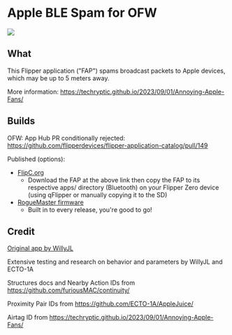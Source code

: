 # Apple BLE Spam for OFW

![](https://thumb.tildacdn.com/tild3332-3839-4061-b663-363464303432/-/resize/214x/-/format/webp/noroot.png)

## What

This Flipper application ("FAP") spams broadcast packets to Apple devices, which may be up to 5 meters away.

More information: https://techryptic.github.io/2023/09/01/Annoying-Apple-Fans/

## Builds

OFW: App Hub PR conditionally rejected: https://github.com/flipperdevices/flipper-application-catalog/pull/149

Published (options):
* [FlipC.org](https://flipc.org/noproto/apple_ble_spam_ofw?branch=master)
  * Download the FAP at the above link then copy the FAP to its respective apps/ directory (Bluetooth) on your Flipper Zero device (using qFlipper or manually copying it to the SD)
* [RogueMaster firmware](https://github.com/RogueMaster/flipperzero-firmware-wPlugins/releases/latest)
  * Built in to every release, you're good to go!

## Credit

[Original app by WillyJL](https://github.com/Flipper-XFW/Xtreme-Firmware/tree/dev/applications/external/apple_ble_spam)

Extensive testing and research on behavior and parameters by WillyJL and ECTO-1A

Structures docs and Nearby Action IDs from https://github.com/furiousMAC/continuity/

Proximity Pair IDs from https://github.com/ECTO-1A/AppleJuice/

Airtag ID from https://techryptic.github.io/2023/09/01/Annoying-Apple-Fans/
